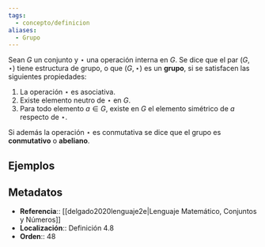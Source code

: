 ```yaml
---
tags:
  - concepto/definicion
aliases:
  - Grupo
---
```

Sean $G$ un conjunto y $\star$ una operación interna en $G$. Se dice que el par $(G,\star)$ tiene estructura de grupo, o que $(G,\star)$ es un **grupo**, si se satisfacen las siguientes propiedades:

1. La operación $\star$ es asociativa.
2. Existe elemento neutro de $\star$ en $G$.
3. Para todo elemento $a \in G$, existe en $G$ el elemento simétrico de $a$ respecto de $\star$.

Si además la operación $\star$ es conmutativa se dice que el grupo es **conmutativo** o **abeliano**.

## Ejemplos

## Metadatos
- **Referencia**:: [[delgado2020lenguaje2e|Lenguaje Matemático, Conjuntos y Números]]
- **Localización**:: Definición 4.8
- **Orden**:: 48
